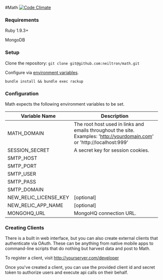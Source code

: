 #Math
[![Code Climate](https://codeclimate.com/github/neiltron/math.png)](https://codeclimate.com/github/neiltron/math)

### Requirements

  Ruby 1.9.3+

  MongoDB


### Setup

  Clone the repository: `git clone git@github.com:neiltron/math.git`

  Configure via [environment variables](./#configuration).

  `bundle install && bundle exec rackup`


### Configuration

  Math expects the following environment variables to be set.

| Variable Name         | Description |
------------------------|-------------
| MATH_DOMAIN           | The root host used in links and emails throughout the site. Examples: 'http://yourdomain.com' or 'http://localhost:999' |
| SESSION_SECRET        | A secret key for session cookies. |
| SMTP_HOST             | |
| SMTP_PORT             | |
| SMTP_USER             | |
| SMTP_PASS             | |
| SMTP_DOMAIN           | |
| NEW_RELIC_LICENSE_KEY | [optional] |
| NEW_RELIC_APP_NAME    | [optional] |
| MONGOHQ_URL           | MongoHQ connection URL. |


### Creating Clients

  There is a built in web interface, but you can also create external clients that authenticate via OAuth. These can be anything from native mobile apps to command-line scripts that do nothing but harvest data and post to Math.

  To register a client, visit http://yourserver.com/developer

  Once you've created a client, you can use the provided client id and secret token to authorize users and execute api calls on their behalf.
